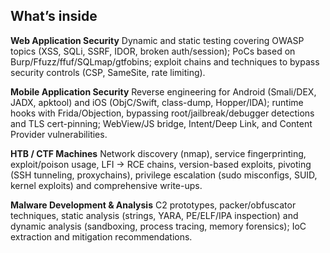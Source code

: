 ## What’s inside
**Web Application Security** Dynamic and static testing covering OWASP topics (XSS, SQLi, SSRF, IDOR, broken auth/session); PoCs based on Burp/Ffuzz/ffuf/SQLmap/gtfobins; exploit chains and techniques to bypass security controls (CSP, SameSite, rate limiting).

**Mobile Application Security** Reverse engineering for Android (Smali/DEX, JADX, apktool) and iOS (ObjC/Swift, class-dump, Hopper/IDA); runtime hooks with Frida/Objection, bypassing root/jailbreak/debugger detections and TLS cert-pinning; WebView/JS bridge, Intent/Deep Link, and Content Provider vulnerabilities.

**HTB / CTF Machines** Network discovery (nmap), service fingerprinting, exploit/poison usage, LFI → RCE chains, version-based exploits, pivoting (SSH tunneling, proxychains), privilege escalation (sudo misconfigs, SUID, kernel exploits) and comprehensive write-ups.

**Malware Development & Analysis** C2 prototypes, packer/obfuscator techniques, static analysis (strings, YARA, PE/ELF/IPA inspection) and dynamic analysis (sandboxing, process tracing, memory forensics); IoC extraction and mitigation recommendations.
